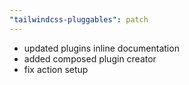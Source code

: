 ```yaml
---
"tailwindcss-pluggables": patch
---
```


- updated plugins inline documentation
- added composed plugin creator
- fix action setup

